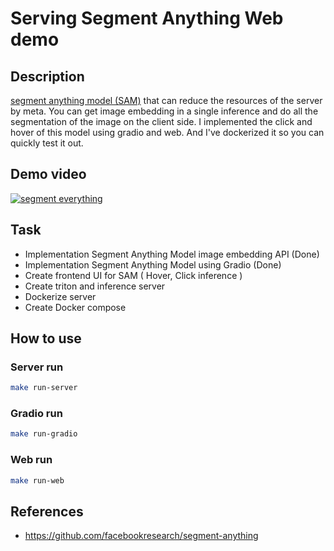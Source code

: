 # Serving Segment Anything Web demo
## Description
[segment anything model (SAM)](https://github.com/facebookresearch/segment-anything) that can reduce the resources of the server by meta. You can get image embedding in a single inference and do all the segmentation of the image on the client side.
I implemented the click and hover of this model using gradio and web. And I've dockerized it so you can quickly test it out.

## Demo video
[![segment everything](http://img.youtube.com/vi/4_JpPuxxoMw/0.jpg)](https://youtu.be/4_JpPuxxoMw)

## Task
- Implementation Segment Anything Model image embedding API (Done)
- Implementation Segment Anything Model using Gradio (Done)
- Create frontend UI for SAM ( Hover, Click inference )
- Create triton and inference server
- Dockerize server
- Create Docker compose

## How to use
### Server run
```bash
make run-server
```
### Gradio run
```bash
make run-gradio
```
### Web run
```bash
make run-web
```

## References
- https://github.com/facebookresearch/segment-anything